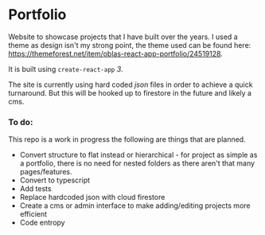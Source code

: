 # Portfolio

Website to showcase projects that I have built over the years. I used a theme as design isn't my strong point, the theme used can be found here:
https://themeforest.net/item/oblas-react-app-portfolio/24519128.

It is built using `create-react-app` _3_.

The site is currently using hard coded _json_ files in order to achieve a quick turnaround. But this will be hooked up to firestore in the future and likely a cms.

### To do:

This repo is a work in progress the following are things that are planned.

- Convert structure to flat instead or hierarchical - for project as simple as a portfolio, there is no need for nested folders as there aren't that many pages/features.
- Convert to typescript
- Add tests
- Replace hardcoded json with cloud firestore
- Create a cms or admin interface to make adding/editing projects more efficient
- Code entropy
